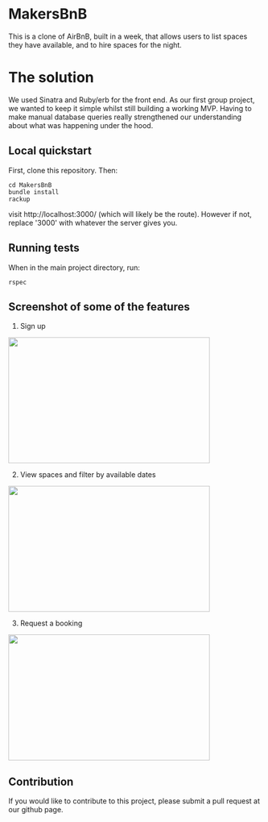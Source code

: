 MakersBnB
=========

This is a clone of AirBnB, built in a week, that allows users to list spaces they have available, and to hire spaces for the night.

# The solution

We used Sinatra and Ruby/erb for the front end. As our first group project, we wanted to keep it simple whilst still building a working MVP. Having to make manual database queries really strengthened our understanding about what was happening under the hood.

## Local quickstart

First, clone this repository. Then:
```console
cd MakersBnB
bundle install
rackup
```
visit http://localhost:3000/ (which will likely be the route). However if not, replace '3000' with whatever the server gives you.

## Running tests
When in the main project directory, run:
```console
rspec
```

## Screenshot of some of the features
1. Sign up  

<img src="./public/images/screen_request_a_booking.png" width="400" height="250">

2. View spaces and filter by available dates  

<img src="./public/images/screenshot_spaces.png" width="400" height="250">

3. Request a booking  

<img src="./public/images/screen_request_a_booking.png" width="400" height="250">

## Contribution

If you would like to contribute to this project, please submit a pull request at our github page.
